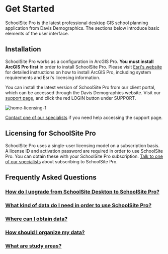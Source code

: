 # Get Started

SchoolSite Pro is the latest professional desktop GIS school planning application from Davis Demographics. The sections below introduce basic elements of the user interface. 

## Installation

SchoolSite Pro works as a configuration in ArcGIS Pro. **You must install ArcGIS Pro first** in order to install SchoolSite Pro. Please visit [Esri's website](http://pro.arcgis.com/en/pro-app/get-started/get-started.htm) for detailed instructions on how to install ArcGIS Pro, including system requirements and Esri's licensing information.

You can install the latest version of SchoolSite Pro from our client portal, which can be accessed through the Davis Demographics website. Visit our [support page](https://www.davisdemographics.com/support/), and click the red LOGIN button under SUPPORT.

![home-licensing-1](https://image.ibb.co/bLDgN9/home_licensing_1.png)

[Contact one of our specialists](https://davisdemographics.com/get-started/) if you need help accessing the support page.

## Licensing for SchoolSite Pro

SchoolSite Pro uses a single-user licensing model on a subscription basis. A license ID and activation password are required in order to use SchoolSite Pro. You can obtain these with your SchoolSite Pro subscription. [Talk to one of our specialists](https://davisdemographics.com/get-started/) about subscribing to SchoolSite Pro.

## Frequently Asked Questions

### [How do I upgrade from SchoolSite Desktop to SchoolSite Pro?](../faq/upgradingToPro.md)

### [What kind of data do I need in order to use SchoolSite Pro?](../faq/whatData.md)

### [Where can I obtain data?](../faq/obtainData.md)

### [How should I organize my data?](../faq/organizingData.md)

### [What are study areas?](../faq/studyAreas.md)
